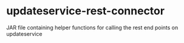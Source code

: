 # updateservice-rest-connector
JAR file containing helper functions for calling the rest end points on updateservice
